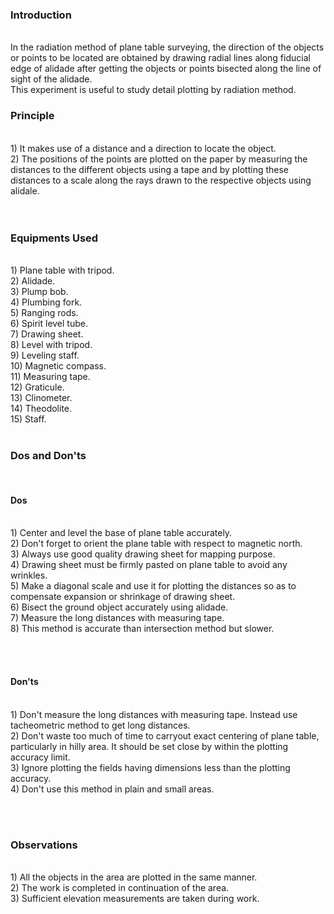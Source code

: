 ### Introduction
<br>
In the radiation method of plane table surveying, the direction of the objects or points to be located are obtained by drawing radial lines along fiducial edge of alidade after getting the objects or points bisected along the line of sight of the alidade.<br>
This experiment is useful to study detail plotting by radiation method.<br>

### Principle
<br>
1) It makes use of a distance and a direction to locate the object.<br>
2) The positions of the points are plotted on the paper by measuring the distances to the different objects using a tape and by plotting these distances to a scale along the rays drawn to the respective objects using alidale.<br>
<br><br>

### Equipments Used
 <br>
1) Plane table with tripod.<br>
2) Alidade.<br>
3) Plump bob.<br>
4) Plumbing fork.<br>
5) Ranging rods.<br>
6) Spirit level tube.<br>
7) Drawing sheet.<br>
8) Level with tripod.<br>
9) Leveling staff.<br>
10) Magnetic compass.<br>
11) Measuring tape.<br>
12) Graticule.<br>
13) Clinometer.<br>
14) Theodolite.<br>
15) Staff.<br>
<br>

### Dos and Don'ts
<br>

#### Dos
<br>
1) Center and level the base of plane table accurately.<br>
2) Don't forget to orient the plane table with respect to magnetic north.<br>
3) Always use good quality drawing sheet for mapping purpose.<br>
4) Drawing sheet must be firmly pasted on plane table to avoid any wrinkles.<br>
5) Make a diagonal scale and use it for plotting the distances so as to compensate expansion or shrinkage of drawing sheet.<br>
6) Bisect the ground object accurately using alidade.<br>
7) Measure the long distances with measuring tape.<br>
8) This method is accurate than intersection method but slower.<br>

<br><br>

#### Don'ts
<br>
1) Don't measure the long distances with measuring tape. Instead use tacheometric method to get long distances.<br>
2) Don't waste too much of time to carryout exact centering of plane table, particularly in hilly area. It should be set close by within the plotting accuracy limit.<br>
3) Ignore plotting the fields having dimensions less than the plotting accuracy.<br>
4) Don't use this method in plain and small areas.<br>

<br><br>

### Observations
<br>
1) All the objects in the area are plotted in the same manner.<br>
2) The work is completed in continuation of the area.<br>
3) Sufficient elevation measurements are taken during work.<br>
